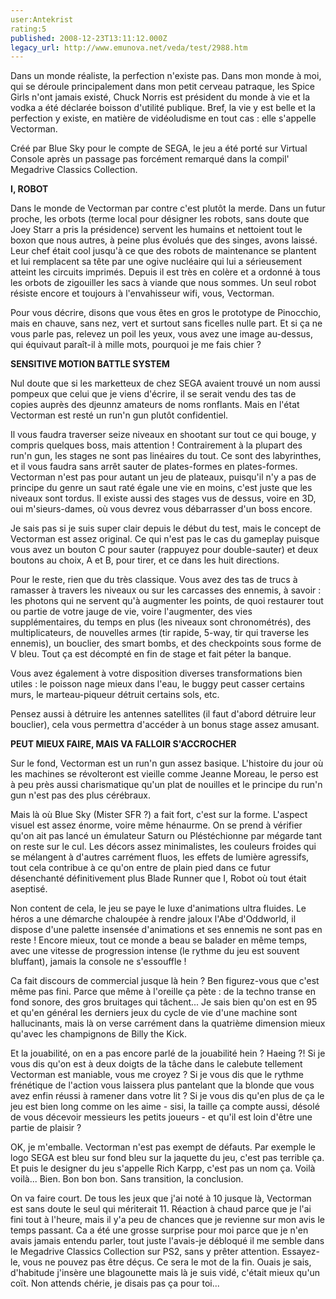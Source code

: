 ```yaml
---
user:Antekrist
rating:5
published: 2008-12-23T13:11:12.000Z
legacy_url: http://www.emunova.net/veda/test/2988.htm
---
```

Dans un monde réaliste, la perfection n'existe pas. Dans mon monde à moi, qui se déroule principalement dans mon petit cerveau patraque, les Spice Girls n'ont jamais existé, Chuck Norris est président du monde à vie et la vodka a été déclarée boisson d'utilité publique. Bref, la vie y est belle et la perfection y existe, en matière de vidéoludisme en tout cas : elle s'appelle Vectorman.  

Créé par Blue Sky pour le compte de SEGA, le jeu a été porté sur Virtual Console après un passage pas forcément remarqué dans la compil' Megadrive Classics Collection.  

  

**I, ROBOT**  

Dans le monde de Vectorman par contre c'est plutôt la merde. Dans un futur proche, les orbots (terme local pour désigner les robots, sans doute que Joey Starr a pris la présidence) servent les humains et nettoient tout le boxon que nous autres, à peine plus évolués que des singes, avons laissé. Leur chef était cool jusqu'à ce que des robots de maintenance se plantent et lui remplacent sa tête par une ogive nucléaire qui lui a sérieusement atteint les circuits imprimés. Depuis il est très en colère et a ordonné à tous les orbots de zigouiller les sacs à viande que nous sommes. Un seul robot résiste encore et toujours à l'envahisseur wifi, vous, Vectorman.  

Pour vous décrire, disons que vous êtes en gros le prototype de Pinocchio, mais en chauve, sans nez, vert et surtout sans ficelles nulle part. Et si ça ne vous parle pas, relevez un poil les yeux, vous avez une image au-dessus, qui équivaut paraît-il à mille mots, pourquoi je me fais chier ?  

  

**SENSITIVE MOTION BATTLE SYSTEM**  

Nul doute que si les marketteux de chez SEGA avaient trouvé un nom aussi pompeux que celui que je viens d'écrire, il se serait vendu des tas de copies auprès des djeunnz amateurs de noms ronflants. Mais en l'état Vectorman est resté un run'n gun plutôt confidentiel.  

Il vous faudra traverser seize niveaux en shootant sur tout ce qui bouge, y compris quelques boss, mais attention ! Contrairement à la plupart des run'n gun, les stages ne sont pas linéaires du tout. Ce sont des labyrinthes, et il vous faudra sans arrêt sauter de plates-formes en plates-formes. Vectorman n'est pas pour autant un jeu de plateaux, puisqu'il n'y a pas de principe du genre un saut raté égale une vie en moins, c'est juste que les niveaux sont tordus. Il existe aussi des stages vus de dessus, voire en 3D, oui m'sieurs-dames, où vous devrez vous débarrasser d'un boss encore.  

Je sais pas si je suis super clair depuis le début du test, mais le concept de Vectorman est assez original. Ce qui n'est pas le cas du gameplay puisque vous avez un bouton C pour sauter (rappuyez pour double-sauter) et deux boutons au choix, A et B, pour tirer, et ce dans les huit directions.  

Pour le reste, rien que du très classique. Vous avez des tas de trucs à ramasser à travers les niveaux ou sur les carcasses des ennemis, à savoir : les photons qui ne servent qu'à augmenter les points, de quoi restaurer tout ou partie de votre jauge de vie, voire l'augmenter, des vies supplémentaires, du temps en plus (les niveaux sont chronométrés), des multiplicateurs, de nouvelles armes (tir rapide, 5-way, tir qui traverse les ennemis), un bouclier, des smart bombs, et des checkpoints sous forme de V bleu. Tout ça est décompté en fin de stage et fait péter la banque.  

Vous avez également à votre disposition diverses transformations bien utiles : le poisson nage mieux dans l'eau, le buggy peut casser certains murs, le marteau-piqueur détruit certains sols, etc.  

Pensez aussi à détruire les antennes satellites (il faut d'abord détruire leur bouclier), cela vous permettra d'accéder à un bonus stage assez amusant.  

  

**PEUT MIEUX FAIRE, MAIS VA FALLOIR S'ACCROCHER**  

Sur le fond, Vectorman est un run'n gun assez basique. L'histoire du jour où les machines se révolteront est vieille comme Jeanne Moreau, le perso est à peu près aussi charismatique qu'un plat de nouilles et le principe du run'n gun n'est pas des plus cérébraux.  

Mais là où Blue Sky (Mister SFR ?) a fait fort, c'est sur la forme. L'aspect visuel est assez énorme, voire même hénaurme. On se prend à vérifier qu'on ait pas lancé un émulateur Saturn ou Pléstéchionne par mégarde tant on reste sur le cul. Les décors assez minimalistes, les couleurs froides qui se mélangent à d'autres carrément fluos, les effets de lumière agressifs, tout cela contribue à ce qu'on entre de plain pied dans ce futur désenchanté définitivement plus Blade Runner que I, Robot où tout était aseptisé.  

Non content de cela, le jeu se paye le luxe d'animations ultra fluides. Le héros a une démarche chaloupée à rendre jaloux l'Abe d'Oddworld, il dispose d'une palette insensée d'animations et ses ennemis ne sont pas en reste ! Encore mieux, tout ce monde a beau se balader en même temps, avec une vitesse de progression intense (le rythme du jeu est souvent bluffant), jamais la console ne s'essouffle !  

Ca fait discours de commercial jusque là hein ? Ben figurez-vous que c'est même pas fini. Parce que même à l'oreille ça pète : de la techno transe en fond sonore, des gros bruitages qui tâchent... Je sais bien qu'on est en 95 et qu'en général les derniers jeux du cycle de vie d'une machine sont hallucinants, mais là on verse carrément dans la quatrième dimension mieux qu'avec les champignons de Billy the Kick.  

Et la jouabilité, on en a pas encore parlé de la jouabilité hein ? Haeing ?! Si je vous dis qu'on est à deux doigts de la tâche dans le calebute tellement Vectorman est maniable, vous me croyez ? Si je vous dis que le rythme frénétique de l'action vous laissera plus pantelant que la blonde que vous avez enfin réussi à ramener dans votre lit ? Si je vous dis qu'en plus de ça le jeu est bien long comme on les aime - sisi, la taille ça compte aussi, désolé de vous décevoir messieurs les petits joueurs - et qu'il est loin d'être une partie de plaisir ?  

OK, je m'emballe. Vectorman n'est pas exempt de défauts. Par exemple le logo SEGA est bleu sur fond bleu sur la jaquette du jeu, c'est pas terrible ça. Et puis le designer du jeu s'appelle Rich Karpp, c'est pas un nom ça. Voilà voilà... Bien. Bon bon bon. Sans transition, la conclusion.  

On va faire court. De tous les jeux que j'ai noté à 10 jusque là, Vectorman est sans doute le seul qui mériterait 11\. Réaction à chaud parce que je l'ai fini tout à l'heure, mais il y'a peu de chances que je revienne sur mon avis le temps passant. Ca a été une grosse surprise pour moi parce que je n'en avais jamais entendu parler, tout juste l'avais-je débloqué il me semble dans le Megadrive Classics Collection sur PS2, sans y prêter attention. Essayez-le, vous ne pouvez pas être déçus. Ce sera le mot de la fin. Ouais je sais, d'habitude j'insère une blagounette mais là je suis vidé, c'était mieux qu'un coït. Non attends chérie, je disais pas ça pour toi...